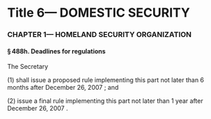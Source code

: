
# Title 6— DOMESTIC SECURITY
### CHAPTER 1— HOMELAND SECURITY ORGANIZATION
#### § 488h. Deadlines for regulations

The Secretary

(1) shall issue a proposed rule implementing this part not later than 6 months after December 26, 2007 ; and

(2) issue a final rule implementing this part not later than 1 year after December 26, 2007 .

